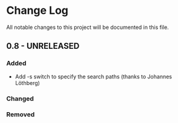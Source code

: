 # Change Log
All notable changes to this project will be documented in this file.

## 0.8 - UNRELEASED
### Added
- Add -s switch to specify the search paths (thanks to  Johannes Löthberg)

### Changed

### Removed
